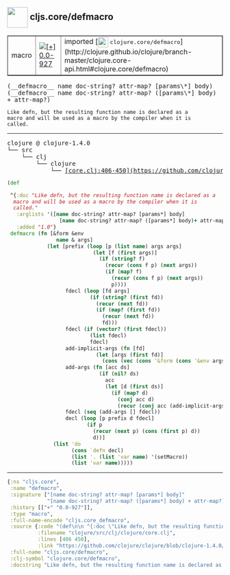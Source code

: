 ## <img width="48px" valign="middle" src="http://i.imgur.com/Hi20huC.png"> cljs.core/defmacro

 <table border="1">
<tr>
<td>macro</td>
<td><a href="https://github.com/cljsinfo/api-refs/tree/0.0-927"><img valign="middle" alt="[+] 0.0-927" src="https://img.shields.io/badge/+-0.0--927-lightgrey.svg"></a> </td>
<td>
imported [<img height="24px" valign="middle" src="http://i.imgur.com/1GjPKvB.png"> <samp>clojure.core/defmacro</samp>](http://clojure.github.io/clojure/branch-master/clojure.core-api.html#clojure.core/defmacro)
</td>
</tr>
</table>

 <samp>
(__defmacro__ name doc-string? attr-map? [params\*] body)<br>
(__defmacro__ name doc-string? attr-map? ([params\*] body) + attr-map?)<br>
</samp>

```
Like defn, but the resulting function name is declared as a
macro and will be used as a macro by the compiler when it is
called.
```

---

 <pre>
clojure @ clojure-1.4.0
└── src
    └── clj
        └── clojure
            └── <ins>[core.clj:406-450](https://github.com/clojure/clojure/blob/clojure-1.4.0/src/clj/clojure/core.clj#L406-L450)</ins>
</pre>

```clj
(def

 ^{:doc "Like defn, but the resulting function name is declared as a
  macro and will be used as a macro by the compiler when it is
  called."
   :arglists '([name doc-string? attr-map? [params*] body]
                 [name doc-string? attr-map? ([params*] body)+ attr-map?])
   :added "1.0"}
 defmacro (fn [&form &env 
                name & args]
             (let [prefix (loop [p (list name) args args]
                            (let [f (first args)]
                              (if (string? f)
                                (recur (cons f p) (next args))
                                (if (map? f)
                                  (recur (cons f p) (next args))
                                  p))))
                   fdecl (loop [fd args]
                           (if (string? (first fd))
                             (recur (next fd))
                             (if (map? (first fd))
                               (recur (next fd))
                               fd)))
                   fdecl (if (vector? (first fdecl))
                           (list fdecl)
                           fdecl)
                   add-implicit-args (fn [fd]
                             (let [args (first fd)]
                               (cons (vec (cons '&form (cons '&env args))) (next fd))))
                   add-args (fn [acc ds]
                              (if (nil? ds)
                                acc
                                (let [d (first ds)]
                                  (if (map? d)
                                    (conj acc d)
                                    (recur (conj acc (add-implicit-args d)) (next ds))))))
                   fdecl (seq (add-args [] fdecl))
                   decl (loop [p prefix d fdecl]
                          (if p
                            (recur (next p) (cons (first p) d))
                            d))]
               (list 'do
                     (cons `defn decl)
                     (list '. (list 'var name) '(setMacro))
                     (list 'var name)))))
```


---

```clj
{:ns "cljs.core",
 :name "defmacro",
 :signature ["[name doc-string? attr-map? [params*] body]"
             "[name doc-string? attr-map? ([params*] body) + attr-map?]"],
 :history [["+" "0.0-927"]],
 :type "macro",
 :full-name-encode "cljs.core_defmacro",
 :source {:code "(def\n\n ^{:doc \"Like defn, but the resulting function name is declared as a\n  macro and will be used as a macro by the compiler when it is\n  called.\"\n   :arglists '([name doc-string? attr-map? [params*] body]\n                 [name doc-string? attr-map? ([params*] body)+ attr-map?])\n   :added \"1.0\"}\n defmacro (fn [&form &env \n                name & args]\n             (let [prefix (loop [p (list name) args args]\n                            (let [f (first args)]\n                              (if (string? f)\n                                (recur (cons f p) (next args))\n                                (if (map? f)\n                                  (recur (cons f p) (next args))\n                                  p))))\n                   fdecl (loop [fd args]\n                           (if (string? (first fd))\n                             (recur (next fd))\n                             (if (map? (first fd))\n                               (recur (next fd))\n                               fd)))\n                   fdecl (if (vector? (first fdecl))\n                           (list fdecl)\n                           fdecl)\n                   add-implicit-args (fn [fd]\n                             (let [args (first fd)]\n                               (cons (vec (cons '&form (cons '&env args))) (next fd))))\n                   add-args (fn [acc ds]\n                              (if (nil? ds)\n                                acc\n                                (let [d (first ds)]\n                                  (if (map? d)\n                                    (conj acc d)\n                                    (recur (conj acc (add-implicit-args d)) (next ds))))))\n                   fdecl (seq (add-args [] fdecl))\n                   decl (loop [p prefix d fdecl]\n                          (if p\n                            (recur (next p) (cons (first p) d))\n                            d))]\n               (list 'do\n                     (cons `defn decl)\n                     (list '. (list 'var name) '(setMacro))\n                     (list 'var name)))))",
          :filename "clojure/src/clj/clojure/core.clj",
          :lines [406 450],
          :link "https://github.com/clojure/clojure/blob/clojure-1.4.0/src/clj/clojure/core.clj#L406-L450"},
 :full-name "cljs.core/defmacro",
 :clj-symbol "clojure.core/defmacro",
 :docstring "Like defn, but the resulting function name is declared as a\nmacro and will be used as a macro by the compiler when it is\ncalled."}

```
